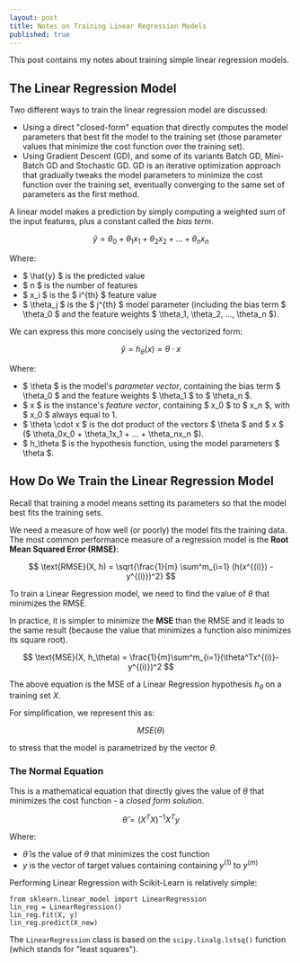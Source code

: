 ```yaml
---
layout: post
title: Notes on Training Linear Regression Models
published: true
---
```


This post contains my notes about training simple linear regression models.

## The Linear Regression Model

Two different ways to train the linear regression model are discussed:
- Using a direct "closed-form" equation that directly computes the model parameters that best fit the model to the training set (those parameter values that minimize the cost function over the training set).
- Using Gradient Descent (GD), and some of its variants Batch GD, Mini-Batch GD and Stochastic GD. GD is an iterative optimization approach that gradually tweaks the model parameters to minimize the cost function over the training set, eventually converging to the same set of parameters as the first method. 

A linear model makes a prediction by simply computing a weighted sum of the input features, plus a constant called the *bias term*. 

$$
\hat{y} = \theta_0 + \theta_1 x_1 + \theta_2 x_2 + ... + \theta_n x_n
$$

Where:
- $ \hat{y} $ is the predicted value
- $ n $ is the number of features
- $ x_i $ is the $ i^{th} $ feature value
- $ \theta_j $ is the $ j^{th} $ model parameter (including the bias term $ \theta_0 $ and the feature weights $ \theta_1, \theta_2, ..., \theta_n $). 

We can express this more concisely using the vectorized form:

$$
\hat{y} = h_\theta(x) = \theta \cdot x
$$

Where:
- $ \theta $ is the model's *parameter vector*, containing the bias term $ \theta_0 $ and the feature weights $ \theta_1 $ to $ \theta_n $. 
- $ x $ is the instance's *feature vector*, containing $ x_0 $ to $ x_n $, with $ x_0 $ always equal to 1. 
- $ \theta \cdot x $ is the dot product of the vectors $ \theta $ and $ x $ ($ \theta_0x_0 + \theta_1x_1 + ... + \theta_nx_n $).
- $ h_\theta $ is the hypothesis function, using the model parameters $ \theta $.

## How Do We Train the Linear Regression Model
Recall that training a model means setting its parameters so that the model best fits the training sets. 

We need a measure of how well (or poorly) the model fits the training data. The most common performance measure of a regression model is the **Root Mean Squared Error (RMSE)**:

$$
\text{RMSE}(X, h) = \sqrt{\frac{1}{m} \sum^m_{i=1} (h(x^{(i)}) - y^{(i)})^2}
$$

To train a Linear Regression model, we need to find the value of $\theta$ that minimizes the RMSE. 

In practice, it is simpler to minimize the **MSE** than the RMSE and it leads to the same result (because the value that minimizes a function also minimizes its square root).

$$
\text{MSE}(X, h_\theta) = \frac{1}{m}\sum^m_{i=1}(\theta^Tx^{(i)}-y^{(i)})^2
$$

The above equation is the MSE of a Linear Regression hypothesis $h_\theta$ on a training set $X$. 

For simplification, we represent this as:

$$
MSE(\theta)
$$

to stress that the model is parametrized by the vector $\theta$.

### The Normal Equation
This is a mathematical equation that directly gives the value of $\theta$ that minimizes the cost function - a *closed form solution*. 

$$
\hat{\theta} = (X^TX)^{-1}X^Ty
$$

Where:
- $\hat{\theta}$ is the value of $\theta$ that minimizes the cost function
- $y$ is the vector of target values containing containing $y^{(1)}$ to $y^{(m)}$

Performing Linear Regression with Scikit-Learn is relatively simple:

```
from sklearn.linear_model import LinearRegression
lin_reg = LinearRegression()
lin_reg.fit(X, y)
lin_reg.predict(X_new)
```

The `LinearRegression` class is based on the `scipy.linalg.lstsq()` function (which stands for "least squares"). 










